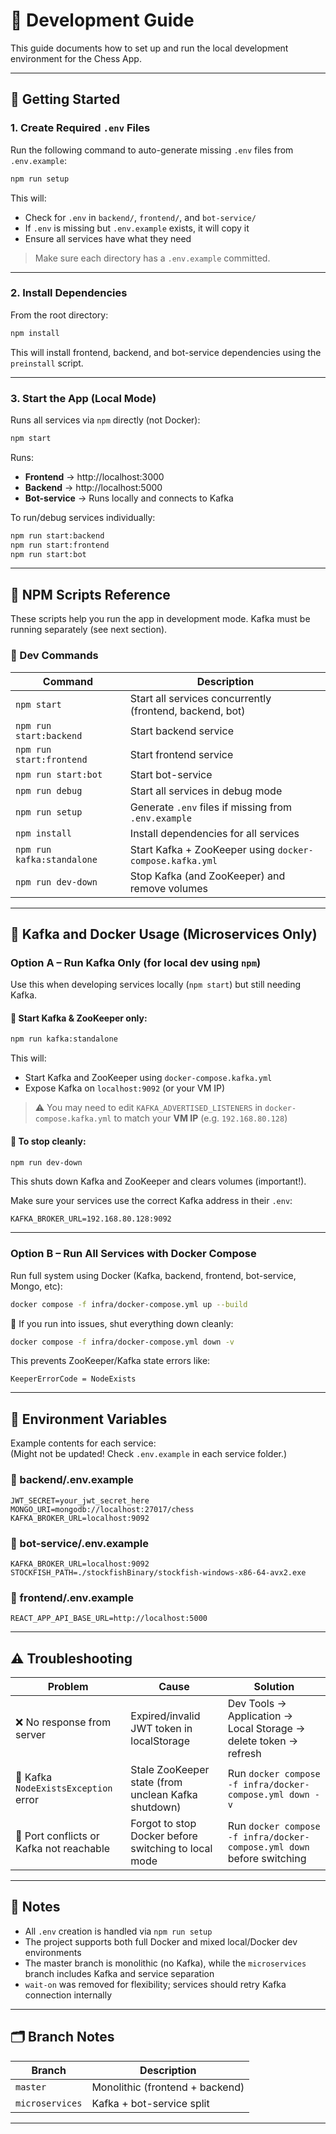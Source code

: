 # 🧪 Development Guide

This guide documents how to set up and run the local development environment for the Chess App.

---

## 🚀 Getting Started

### 1. Create Required `.env` Files

Run the following command to auto-generate missing `.env` files from `.env.example`:

```bash
npm run setup
```

This will:
- Check for `.env` in `backend/`, `frontend/`, and `bot-service/`
- If `.env` is missing but `.env.example` exists, it will copy it
- Ensure all services have what they need

> Make sure each directory has a `.env.example` committed.

---

### 2. Install Dependencies

From the root directory:

```bash
npm install
```

This will install frontend, backend, and bot-service dependencies using the `preinstall` script.

---

### 3. Start the App (Local Mode)

Runs all services via `npm` directly (not Docker):

```bash
npm start
```

Runs:
- **Frontend** → http://localhost:3000  
- **Backend** → http://localhost:5000  
- **Bot-service** → Runs locally and connects to Kafka

To run/debug services individually:

```bash
npm run start:backend
npm run start:frontend
npm run start:bot
```

---

## 🔧 NPM Scripts Reference

These scripts help you run the app in development mode. Kafka must be running separately (see next section).

### 🧪 Dev Commands

| Command              | Description                                                   |
|----------------------|---------------------------------------------------------------|
| `npm start`          | Start all services concurrently (frontend, backend, bot)      |
| `npm run start:backend` | Start backend service                                        |
| `npm run start:frontend`| Start frontend service                                       |
| `npm run start:bot`     | Start bot-service                                            |
| `npm run debug`         | Start all services in debug mode                            |
| `npm run setup`         | Generate `.env` files if missing from `.env.example`        |
| `npm install`           | Install dependencies for all services                       |
| `npm run kafka:standalone` | Start Kafka + ZooKeeper using `docker-compose.kafka.yml` |
| `npm run dev-down`      | Stop Kafka (and ZooKeeper) and remove volumes               |

---

## 🐘 Kafka and Docker Usage (Microservices Only)

### Option A – Run Kafka Only (for local dev using `npm`)

Use this when developing services locally (`npm start`) but still needing Kafka.

#### 🧪 Start Kafka & ZooKeeper only:
```bash
npm run kafka:standalone
```

This will:
- Start Kafka and ZooKeeper using `docker-compose.kafka.yml`
- Expose Kafka on `localhost:9092` (or your VM IP)

> ⚠️ You may need to edit `KAFKA_ADVERTISED_LISTENERS` in `docker-compose.kafka.yml` to match your **VM IP** (e.g. `192.168.80.128`)

#### 🛑 To stop cleanly:
```bash
npm run dev-down
```

This shuts down Kafka and ZooKeeper and clears volumes (important!).

Make sure your services use the correct Kafka address in their `.env`:
```env
KAFKA_BROKER_URL=192.168.80.128:9092
```

---

### Option B – Run All Services with Docker Compose

Run full system using Docker (Kafka, backend, frontend, bot-service, Mongo, etc):

```bash
docker compose -f infra/docker-compose.yml up --build
```

🛑 If you run into issues, shut everything down cleanly:
```bash
docker compose -f infra/docker-compose.yml down -v
```

This prevents ZooKeeper/Kafka state errors like:
```
KeeperErrorCode = NodeExists
```

---

## 🔐 Environment Variables

Example contents for each service:  
(Might not be updated! Check `.env.example` in each service folder.)

### 📁 backend/.env.example
```env
JWT_SECRET=your_jwt_secret_here
MONGO_URI=mongodb://localhost:27017/chess
KAFKA_BROKER_URL=localhost:9092
```

### 📁 bot-service/.env.example
```env
KAFKA_BROKER_URL=localhost:9092
STOCKFISH_PATH=./stockfishBinary/stockfish-windows-x86-64-avx2.exe
```

### 📁 frontend/.env.example
```env
REACT_APP_API_BASE_URL=http://localhost:5000
```

---

## ⚠️ Troubleshooting

| Problem                                  | Cause                                                | Solution                                                               |
|------------------------------------------|-------------------------------------------------------|------------------------------------------------------------------------|
| ❌ No response from server                | Expired/invalid JWT token in localStorage            | Dev Tools → Application → Local Storage → delete token → refresh       |
| 🐘 Kafka `NodeExistsException` error     | Stale ZooKeeper state (from unclean Kafka shutdown)  | Run `docker compose -f infra/docker-compose.yml down -v`               |
| 🛑 Port conflicts or Kafka not reachable | Forgot to stop Docker before switching to local mode | Run `docker compose -f infra/docker-compose.yml down` before switching |

---

## 🧠 Notes

- All `.env` creation is handled via `npm run setup`
- The project supports both full Docker and mixed local/Docker dev environments
- The master branch is monolithic (no Kafka), while the `microservices` branch includes Kafka and service separation
- `wait-on` was removed for flexibility; services should retry Kafka connection internally

---

## 🗂️ Branch Notes

| Branch           | Description                    |
|------------------|--------------------------------|
| `master`         | Monolithic (frontend + backend) |
| `microservices`  | Kafka + bot-service split       |

---
